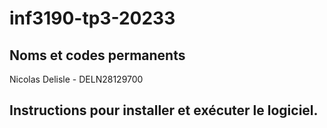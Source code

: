 # inf3190-tp3-20233
## Noms et codes permanents
Nicolas Delisle - DELN28129700
## Instructions pour installer et exécuter le logiciel.
